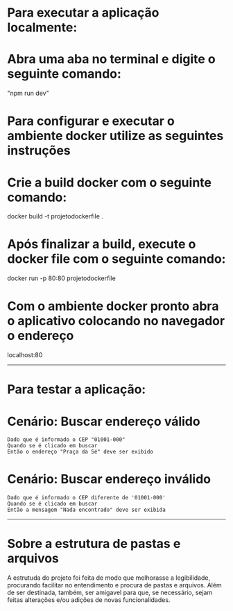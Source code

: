 # Para executar a aplicação localmente:

# Abra uma aba no terminal e digite o seguinte comando:
"npm run dev"

# Para configurar e executar o ambiente docker utilize as seguintes instruções

# Crie a build docker com o seguinte comando:
docker build -t projetodockerfile .

# Após finalizar a build, execute o docker file com o seguinte comando:
docker run -p 80:80 projetodockerfile

# Com o ambiente docker pronto abra o aplicativo colocando no navegador o endereço
localhost:80

-------------------------------------------------------------------------------------

# Para testar a aplicação: 

 # Cenário: Buscar endereço válido
    Dado que é informado o CEP "01001-000"
    Quando se é clicado em buscar
    Então o endereço "Praça da Sé" deve ser exibido

 # Cenário: Buscar endereço inválido
    Dado que é informado o CEP diferente de '01001-000'
    Quando se é clicado em buscar
    Então a mensagem "Nada encontrado" deve ser exibida

-------------------------------------------------------------------------------------


# Sobre a estrutura de pastas e arquivos

A estrutuda do projeto foi feita de modo que melhorasse a legibilidade, procurando facilitar no entendimento e procura de pastas e arquivos. Além de ser destinada, também, ser amigavel para que, se necessário, sejam feitas alterações e/ou adições de novas funcionalidades.